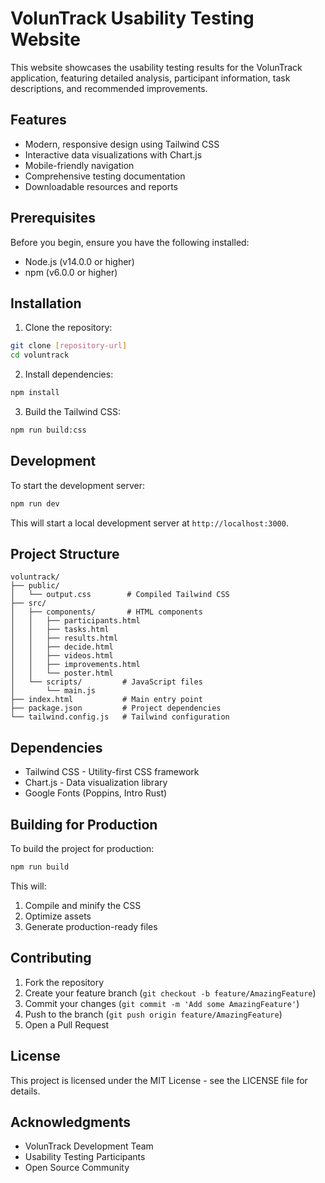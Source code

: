 # VolunTrack Usability Testing Website

This website showcases the usability testing results for the VolunTrack application, featuring detailed analysis, participant information, task descriptions, and recommended improvements.

## Features

- Modern, responsive design using Tailwind CSS
- Interactive data visualizations with Chart.js
- Mobile-friendly navigation
- Comprehensive testing documentation
- Downloadable resources and reports

## Prerequisites

Before you begin, ensure you have the following installed:

- Node.js (v14.0.0 or higher)
- npm (v6.0.0 or higher)

## Installation

1. Clone the repository:

```bash
git clone [repository-url]
cd voluntrack
```

2. Install dependencies:

```bash
npm install
```

3. Build the Tailwind CSS:

```bash
npm run build:css
```

## Development

To start the development server:

```bash
npm run dev
```

This will start a local development server at `http://localhost:3000`.

## Project Structure

```
voluntrack/
├── public/
│   └── output.css        # Compiled Tailwind CSS
├── src/
│   ├── components/       # HTML components
│   │   ├── participants.html
│   │   ├── tasks.html
│   │   ├── results.html
│   │   ├── decide.html
│   │   ├── videos.html
│   │   ├── improvements.html
│   │   └── poster.html
│   └── scripts/         # JavaScript files
│       └── main.js
├── index.html           # Main entry point
├── package.json         # Project dependencies
└── tailwind.config.js   # Tailwind configuration
```

## Dependencies

- Tailwind CSS - Utility-first CSS framework
- Chart.js - Data visualization library
- Google Fonts (Poppins, Intro Rust)

## Building for Production

To build the project for production:

```bash
npm run build
```

This will:

1. Compile and minify the CSS
2. Optimize assets
3. Generate production-ready files

## Contributing

1. Fork the repository
2. Create your feature branch (`git checkout -b feature/AmazingFeature`)
3. Commit your changes (`git commit -m 'Add some AmazingFeature'`)
4. Push to the branch (`git push origin feature/AmazingFeature`)
5. Open a Pull Request

## License

This project is licensed under the MIT License - see the LICENSE file for details.

## Acknowledgments

- VolunTrack Development Team
- Usability Testing Participants
- Open Source Community
